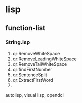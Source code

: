 # lisp
## function-list
### String.lsp
1. qr:RemoveWhiteSpace
2. qr:RemoveLeadingWhiteSpace
3. qr:RemoveTailWhiteSpace
4. qr:findFirstNumber
5. qr:SentenceSplit
6. qr:ExtractFirstWord
7. 
autolisp, visual lisp, opendcl

